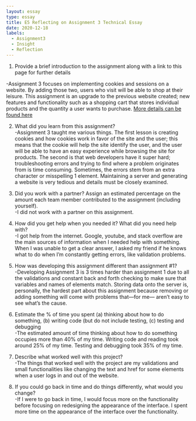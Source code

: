 ```yaml
---
layout: essay
type: essay
title: E5 Reflecting on Assignment 3 Technical Essay
date: 2020-12-18
labels:
  - Assignment3
  - Insight
  - Reflection
---
```


1. Provide a brief introduction to the assignment along with a link to this page for further details<br>

-Assignment 3 focuses on implementing cookies and sessions on a website. By adding those two, users who visit will be able to shop at their leisure. This assignment is an upgrade to the previous website created; new features and functionality such as a shopping cart that stores individual products and the quantity a user wants to purchase.
<a href="https://dport96.github.io/ITM352/morea/180.Assignment3/experience-Assignment3.html">More details can be found here</a> <br>

2. What did you learn from this assignment?<br>
-Assignment 3 taught me various things. The first lesson is creating cookies and how cookies work in favor of the site and the user; this means that the cookie will help the site identify the user, and the user will be able to have an easy experience while browsing the site for products. The second is that web developers have it super hard; troubleshooting errors and trying to find where a problem originates from is time consuming. Sometimes, the errors stem from an extra character or misspelling 1 element. Maintaining a server and generating a website is very tedious and details must be closely examined.<br>

3. Did you work with a partner? Assign an estimated percentage on the amount each team member contributed to the assignment (including yourself).<br>
-I did not work with a partner on this assignment.<br>

4. How did you get help when you needed it? What did you need help with?<br>
-I got help from the internet. Google, youtube, and stack overflow are the main sources of information when I needed help with something. When I was unable to get a clear answer, I asked my friend if he knows what to do when I’m constantly getting errors, like validation problems.<br>

5. How was developing this assignment different than assignment #1?<br>
-Developing Assignment 3 is 3 times harder than assignment 1 due  to all the validations and constant back and forth checking to make sure that variables and names of elements match. Storing data onto the server is, personally, the hardest part about this assignment because removing or adding something will come with problems that—for me— aren’t easy to see what’s the cause. <br>

6. Estimate the % of time you spent (a) thinking about how to do something, (b) writing code (but do not include testing, (c) testing and debugging <br>
-The estimated amount of time thinking about how to do something occupies more than 40% of my time. Writing code and reading took around 25% of my time. Testing and debugging took 35% of my time.<br>

7. Describe what worked well with this project?<br>
-The things that worked well with the project are my validations and small functionalities like changing the text and href for some elements when a user logs in and out of the website. <br>

8. If you could go back in time and do things differently, what would you change?<br>
-If I were to go back in time, I would focus more on the functionality before focusing on redesigning the appearance of the interface. I spent more time on the appearance of the interface over the functionality.
